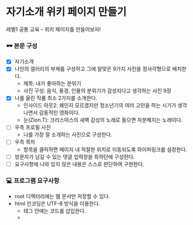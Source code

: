 # 자기소개 위키 페이지 만들기

레벨1 공통 교육 - 위키 페이지를 만들어보자!

### 🕶️ 본문 구성
- [x] 자기소개
- [x] 나만의 갤러리의 부제를 구성하고 그에 알맞은 9가지 사진을 정사각형으로 배치한다.
  * 제목: 내가 좋아하는 분위기
  * 사진 구성: 음식, 풍경, 인물의 분위기가 감성지다고 생각하는 사진 9장
- [x] 나를 울린 작품 최소 2가지를 소개한다.
  * 인사이드 아웃2: 왜인지 모르겠지만 청소년기의 여러 고민을 하는 시기가 생각나면서 감동적인 영화이다.
  * 눈(Zion.T): 크리스마스의 새벽 감성의 노래로 들으면 차분해지는 노래이다.
- [ ] 우측 프로필 사진
  * 나를 가장 잘 소개하는 사진으로 구성한다.
- [ ] 우측 목차
  * 항목을 클릭하면 페이지 내 적절한 위치로 이동되도록 하이퍼링크를 설정한다.
- [ ] 방문자가 남길 수 있는 댓글 입력창을 최하단에 구성한다.
- [ ] 요구사항에 나와 있지 않은 내용은 스스로 판단하여 구현한다.

### 💻 프로그램 요구사항
* root 디렉터리에는 웹 문서만 저장할 수 있다.
* html 인코딩은 UTF-8 방식을 이용한다.
  * <head> 태그 안에는 <meta charset="utf-8"> 코드를 삽입한다.
  * <title> 태그 안에는 적절한 제목을 재량껏 고민하여 삽입한다.
  * 웹 문서를 구성할 때는 시멘틱 태그 및 <div>로 적절히 화면을 나눈다.
  * 웹 문서의 본문 영역은 <h#> 태그를 사용하여 섹션을 구분한다.
* 리소스를 불러오는 경로는 **상대 경로**로 지정해야 한다.
* images 디렉터리에는 이미지 파일만 저장할 수 있다.
* css 디렉터리에는 스타일링 파일만 저장할 수 있다.
* 레이아웃은 제공되는 템플릿 파일을 따르되, 본인이 원하는 대로 자유롭게 스타일링할 수 있다.
* 단, 다음날 데일리 미팅 전까지 본 미션을 완성할 수 있는 분량으로 제한한다.

### 🎯 2단계 기능 요구사항
- [ ] 댓글 기능
- [ ] 댓글 입력을 완료하면 댓글이 목록에 추가된다.
- [ ] 댓글 입력을 완료하면 "댓글이 등록되었습니다."라는 메시지를 Alert 창에 띄운다.
- [ ] 기본 요구사항을 모두 충족시켰다면, 그 이외의 기능을 추가하는 것도 허용한다.